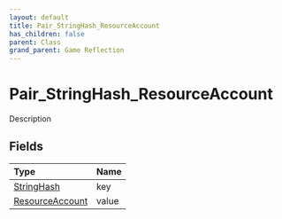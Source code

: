```yaml
---
layout: default
title: Pair_StringHash_ResourceAccount
has_children: false
parent: Class
grand_parent: Game Reflection
---
```

# Pair_StringHash_ResourceAccount
Description 

## Fields

| Type | Name |
|:----------|:--------------|
| [StringHash](/riftbreaker-wiki/docs/game-reflection/classes/string_hash/) | key |
| [ResourceAccount](/riftbreaker-wiki/docs/game-reflection/classes/resource_account/) | value |

